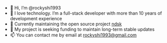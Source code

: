 - 👋 Hi, I’m @rockyshi1993
- 👀 I love technology. I’m a full-stack developer with more than 10 years of development experience
- 🌱 Currently maintaining the open source project [ndsk](https://github.com/rockyshi1993/nodestack)
- 💞️ My project is seeking funding to maintain long-term stable updates
- 📫 You can contact me by email at rockyshi1993@gmail.com

<!---
rockyshi1993/rockyshi1993 is a ✨ special ✨ repository because its `README.md` (this file) appears on your GitHub profile.
You can click the Preview link to take a look at your changes.
--->
